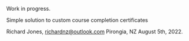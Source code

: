 Work in progress.

Simple solution to custom course completion certificates

Richard Jones, richardnz@outlook.com
Pirongia, NZ
August 5th, 2022.